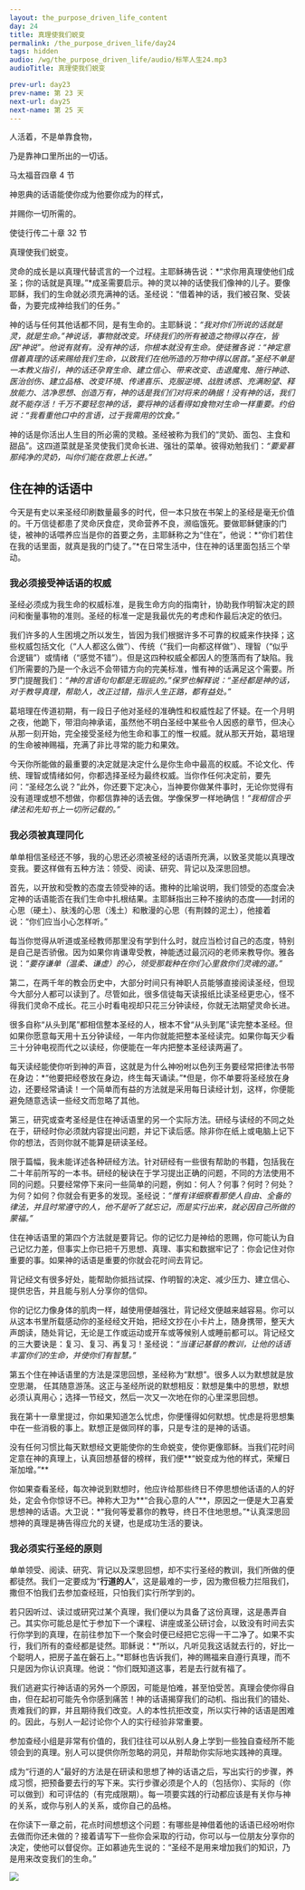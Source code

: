 ```yaml
---
layout: the_purpose_driven_life_content
day: 24
title: 真理使我们蜕变
permalink: /the_purpose_driven_life/day24
tags: hidden
audio: /wg/the_purpose_driven_life/audio/标竿人生24.mp3
audioTitle: 真理使我们蜕变

prev-url: day23
prev-name: 第 23 天
next-url: day25
next-name: 第 25 天
---
```


<div class="center script poem">
<p>人活着，不是单靠食物，</p>
<p>乃是靠神口里所出的一切话。</p>
<p class="sp-verse">马太福音四章 4 节</p>
</div>
<div class="center script poem">
<p>神恩典的话语能使你成为他要你成为的样式，</p>
<p>并赐你一切所需的。</p>
<p class="sp-verse">使徒行传二十章 32 节</p>
</div>
<p class="first">真理使我们蜕变。</p>

灵命的成长是以真理代替谎言的一个过程。主耶稣祷告说：*“求你用真理使他们成圣；你的话就是真理。”*成圣需要启示。神的灵以神的话使我们像神的儿子。要像耶稣，我们的生命就必须充满神的话。圣经说：“借着神的话，我们被召聚、受装备，为要完成神给我们的任务。”

神的话与任何其他话都不同，是有生命的。主耶稣说：*“我对你们所说的话就是灵，就是生命。”*神说话，事物就改变。环绕我们的所有被造之物得以存在，皆因“神说”。他说有就有。没有神的话，你根本就没有生命。使徒雅各说：*“神定意借着真理的话来赐给我们生命，以致我们在他所造的万物中得以居首。”*圣经不单是一本教义指引，神的话还孕育生命、建立信心、带来改变、击退魔鬼、施行神迹、医治创伤、建立品格、改变环境、传递喜乐、克服逆境、战胜诱惑、充满盼望、释放能力、洁净思想、创造万有，神的话是我们们对将来的确据！没有神的话，我们就不能存活！千万不要轻忽神的话，要将神的话看得如食物对生命一样重要。约伯说：*“我看重他口中的言语，过于我需用的饮食。”*

神的话是你活出人生目的所必需的灵粮。圣经被称为我们的“灵奶、面包、主食和甜品”。这四道菜就是圣灵使我们灵命长进、强壮的菜单。彼得劝勉我们：*“要爱慕那纯净的灵奶，叫你们能在救恩上长进。”*

## 住在神的话语中

今天是有史以来圣经印刷数量最多的时代，但一本只放在书架上的圣经是毫无价值的。千万信徒都患了灵命厌食症，灵命营养不良，濒临饿死。要做耶稣健康的门徒，被神的话喂养应当是你的首要之务，主耶稣称之为“住在”，他说：*“你们若住在我的话里面，就真是我的门徒了。”*在日常生活中，住在神的话里面包括三个举动。

### 我必须接受神话语的权威

圣经必须成为我生命的权威标准，是我生命方向的指南针，协助我作明智决定的顾问和衡量事物的准则。圣经的标准一定是我最优先的考虑和作最后决定的依归。

我们许多的人生困境之所以发生，皆因为我们根据许多不可靠的权威来作抉择；这些权威包括文化（“人人都这么做”）、传统（“我们一向都这样做”）、理智（“似乎合逻辑”）或情绪（“感觉不错”）。但是这四种权威全都因人的堕落而有了缺陷。我们所需要的乃是一个永远不会带错方向的完美标准，惟有神的话满足这个需要。所罗门提醒我们：*“神的言语句句都是无瑕疵的。”*保罗也解释说：*“圣经都是神的话，对于教导真理，帮助人，改正过错，指示人生正路，都有益处。”*

葛培理在传道初期，有一段日子他对圣经的准确性和权威性起了怀疑。在一个月明之夜，他跪下，带泪向神承诺，虽然他不明白圣经中某些令人因惑的章节，但决心从那一刻开始，完全接受圣经为他生命和事工的惟一权威。就从那天开始，葛培理的生命被神赐福，充满了非比寻常的能力和果效。

今天你所能做的最重要的决定就是决定什么是你生命中最高的权威。不论文化、传统、理智或情绪如何，你都选择圣经为最终权威。当你作任何决定前，要先问：“圣经怎么说？”此外，你还要下定决心，当神要你做某件事时，无论你觉得有没有道理或想不想做，你都信靠神的话去做。学像保罗一样地确信！*“我相信合乎律法和先知书上一切所记载的。”*

### 我必须被真理同化

单单相信圣经还不够，我的心思还必须被圣经的话语所充满，以致圣灵能以真理改变我。要这样做有五种方法：领受、阅读、研究、背记以及深思回想。

首先，以开放和受教的态度去领受神的话。撒种的比喻说明，我们领受的态度会决定神的话语能否在我们生命中扎根结果。主耶稣指出三种不接纳的态度——封闭的心思（硬土）、肤浅的心思（浅土）和散漫的心思（有荆棘的泥土），他接着说：“你们应当小心怎样听。”

每当你觉得从听道或圣经教师那里没有学到什么时，就应当检讨自己的态度，特别是自己是否骄傲。因为如果你肯谦卑受教，神能透过最沉闷的老师来教导你。雅各说：*“要存谦单（温柔、谦虚）的心，领受那栽种在你们心里救你们灵魂的道。”*

第二，在两千年的教会历史中，大部分时间只有神职人员能够直接阅读圣经，但现今大部分人都可以读到了。尽管如此，很多信徒每天读报纸比读圣经更忠心，怪不得我们灵命不成长。花三小时看电视却只花三分钟读经，你就无法期望灵命长进。

很多自称“从头到尾”都相信整本圣经的人，根本不曾“从头到尾”读完整本圣经。但如果你愿意每天用十五分钟读经，一年内你就能把整本圣经读完。如果你每天少看三十分钟电视而代之以读经，你便能在一年内把整本圣经读两遍了。

每天读经能使你听到神的声音，这就是为什么神吩咐以色列王务要经常把律法书带在身边：*“他要把经卷放在身边，终生每天诵读。”*但是，你不单要将圣经放在身边，还要经常诵读！一个简单而有益的方法就是采用每日读经计划，这样，你便能避免随意选读一些经文而忽略了其他。

第三，研究或查考圣经是住在神话语里的另一个实际方法。研经与读经的不同之处在于，研经时你必须就内容提出问题，并记下读后感。除非你在纸上或电脑上记下你的想法，否则你就不能算是研读圣经。

限于篇幅，我未能详述各种研经方法。针对研经有一些很有帮助的书籍，包括我在二十年前所写的一本书。研经的秘诀在于学习提出正确的问题，不同的方法使用不同的问题。只要经常停下来问一些简单的问题，例如：何人？何事？何时？何处？为何？如何？你就会有更多的发现。圣经说：*“惟有详细察看那使人自由、全备的律法，并且时常遵守的人，他不是听了就忘记，而是实行出来，就必因自己所做的蒙福。”*

住在神话语里的第四个方法就是要背记。你的记忆力是神给的恩赐，你可能认为自己记忆力差，但事实上你已把千万思想、真理、事实和数据牢记了：你会记住对你重要的事。如果神的话语是重要的你就会花时间去背记。

背记经文有很多好处，能帮助你抵挡试探、作明智的决定、减少压力、建立信心、提供忠告，并且能与别人分享你的信仰。

你的记忆力像身体的肌肉一样，越使用便越强壮，背记经文便越来越容易。你可以从这本书里所载感动你的圣经经文开始，把经文抄在小卡片上，随身携带，整天大声朗读，随处背记，无论是工作或运动或开车或等候别人或睡前都可以。背记经文的三大要诀是：复习、复习、再复习！圣经说：*“当谨记基督的教训，让他的话语丰富你们的生命，并使你们有智慧。”*

第五个住在神话语里的方法是深思回想，圣经称为“默想”。很多人以为默想就是放空思潮，
任其随意游荡。这正与圣经所说的默想相反：默想是集中的思想，默想必须认真用心；选择一节经文，然后一次又一次地在你的心里深思回想。

我在第十一章里提过，你如果知道怎么忧虑，你便懂得如何默想。忧虑是将思想集中在一些消极的事上。默想正是做同样的事，只是专注的是神的话语。

没有任何习惯比每天默想经文更能使你的生命蜕变，使你更像耶稣。当我们花时间定意在神的真理上，认真回想基督的榜样，我们便**“蜕变成为他的样式，荣耀日渐加增。”**

你如果查看圣经，每次神说到默想时，他应许给那些终日不停思想他话语的人的好处，定会令你惊讶不已。神称大卫为**“合我心意的人”**，原因之一便是大卫喜爱思想神的话语。大卫说：*“我何等爱慕你的教导，终日不住地思想。”*认真深思回想神的真理是祷告得应允的关键，也是成功生活的要诀。

### 我必须实行圣经的原则

单单领受、阅读、研究、背记以及深思回想，却不实行圣经的教训，我们所做的便都徒然。我们一定要成为“**行道的人**”，这是最难的一步，因为撒但极力拦阻我们，撒但不怕我们去参加查经班，只怕我们实行所学到的。

若只因听过、读过或研究过某个真理，我们便以为具备了这份真理，这是愚弄自己。其实你可能总是忙于参加下一个课程、讲座或圣公研讨会，以致没有时间去实行你学到的真理，在前往参加下一个聚会时便已经把它忘得一干二净了。如果不实行，我们所有的查经都是徒然。耶稣说：*“所以，凡听见我这话就去行的，好比一个聪明人，把房子盖在磐石上。”*耶稣也告诉我们，神的赐福来自遵行真理，而不只是因为你认识真理。他说：“你们既知道这事，若是去行就有福了。

我们逃避实行神话语的另外一个原因，可能是怕难，甚至怕受苦。真理会使你得自由，但在起初可能先令你感到痛苦！神的话语揭穿我们的动机、指出我们的错处、责难我们的罪，并且期待我们改变。人的本性抗拒改变，所以实行神的话语是困难的。因此，与别人一起讨论你个人的实行经验非常重要。

参加查经小组是非常有价值的，我们往往可以从别人身上学到一些独自查经所不能领会到的真理。别人可以提供你所忽略的洞见，并帮助你实际地实践神的真理。

成为“行道的人”最好的方法是在研读和思想了神的话语之后，写出实行的步骤，养成习惯，把预备要去行的写下来。实行步骤必须是个人的（包括你）、实际的（你可以做到）和可评估的（有完成限期）。每一项要实践的行动都应该是有关你与神的关系，或你与别人的关系，或你自己的品格。

在你读下一章之前，花点时间想想这个问题：有哪些是神借着他的话语已经吩咐你去做而你还未做的？接着请写下一些你会采取的行动，你可以与一位朋友分享你的决定，使他可以督促你。正如慕迪先生说的：“圣经不是用来增加我们的知识，乃是用来改变我们的生命。”

<div class="article-img-wrapper">
  <img src="https://typora-1259024198.cos.ap-beijing.myqcloud.com/wg/the_purpose_driven_life/image/day24_card.jpg">
</div>
